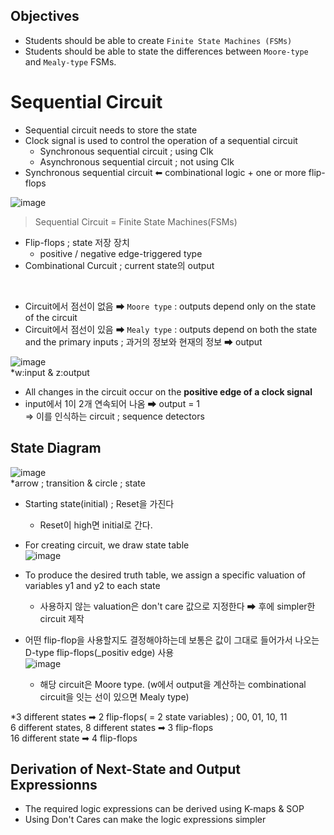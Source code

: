 ## Objectives
- Students should be able to create `Finite State Machines (FSMs)`
- Students should be able to state the differences between `Moore-type` and `Mealy-type` FSMs.

# Sequential Circuit
- Sequential circuit needs to store the state
- Clock signal is used to control the operation of a sequential circuit
  - Synchronous sequential circuit ; using Clk
  - Asynchronous sequential circuit ; not using Clk
- Synchronous sequential circuit ⬅ combinational logic + one or more flip-flops

![image](https://user-images.githubusercontent.com/56028436/122070111-a5c78300-ce30-11eb-9dab-37e022baa740.png)<br/>
> Sequential Circuit = Finite State Machines(FSMs)
- Flip-flops ; state 저장 장치
  - positive / negative edge-triggered type
- Combinational Curcuit ; current state의 output
<br/>

- Circuit에서 점선이 없음 ➡ `Moore type` : outputs depend only on the state of the circuit
- Circuit에서 점선이 있음 ➡ `Mealy type` : outputs depend on both the state and the primary inputs ; 과거의 정보와 현재의 정보 ➡ output

![image](https://user-images.githubusercontent.com/56028436/122072611-b37e0800-ce32-11eb-9811-91367e4adca0.png)<br/>
*w:input & z:output <br/>
- All changes in the circuit occur on the **positive edge of a clock signal**
- input에서 1이 2개 연속되어 나옴 ➡ output = 1<br/>
⇒ 이를 인식하는 circuit ; sequence detectors

## State Diagram
![image](https://user-images.githubusercontent.com/56028436/122073067-17a0cc00-ce33-11eb-8f60-03dccfbc2f11.png)
<br/> *arrow ; transition & circle ; state
- Starting state(initial) ; Reset을 가진다
  - Reset이 high면 initial로 간다.

- For creating circuit, we draw state table<br/>
![image](https://user-images.githubusercontent.com/56028436/122073944-c80ed000-ce33-11eb-8425-c8f333ffdb0a.png)
- To produce the desired truth table, we assign a specific valuation of variables y1 and y2 to each state
  - 사용하지 않는 valuation은 don't care 값으로 지정한다 ➡ 후에 simpler한 circuit 제작
- 어떤 flip-flop을 사용할지도 결정해야하는데 보통은 값이 그대로 들어가서 나오는 D-type flip-flops(_positiv edge) 사용<br/>
![image](https://user-images.githubusercontent.com/56028436/122077015-5421f700-ce36-11eb-8ea1-a2e0decb8811.png)
  - 해당 circuit은 Moore type. (w에서 output을 계산하는 combinational circuit을 잇는 선이 있으면 Mealy type)

*3 different states ➡ 2 flip-flops( = 2 state variables) ; 00, 01, 10, 11<br/>
6 different states, 8 different states ➡ 3 flip-flops <br/>
16 different state ➡ 4 flip-flops

## Derivation of Next-State and Output Expressionns
- The required logic expressions can be derived using K-maps & SOP
- Using Don't Cares can make the logic expressions simpler
